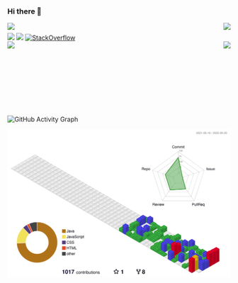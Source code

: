 ### Hi there 👋

<!-- - 🔭 I’m currently working on ...
- 🌱 I’m currently learning ...
- 👯 I’m looking to collaborate on ...
- 🤔 I’m looking for help with ...
- 💬 Ask me about ...
- 📫 How to reach me: ... -->
  
<img align="left" src="https://visitor-badge.laobi.icu/badge?page_id=abrahammehari.abrahammehari" />
<img align="right" src="https://img.shields.io/github/followers/abrahammehari?label=Follow&style=social" />
<h1 align="center"></h1>
<div>
  <a href="https://www.linkedin.com/in/abisrat/" target="_blank"><img src="https://img.shields.io/badge/-LinkedIn-%230077B5?style=for-the-badge&logo=linkedin&logoColor=white" target="_blank"></a>
    <a href="https://stackoverflow.com/users/17514621/abraham-bisrat" target="_blank"><img src="https://img.shields.io/badge/Stack_Overflow-FE7A16?style=for-the-badge&logo=stack-overflow&logoColor=white" target="_blank"></a>
  
  <a href="https://stackoverflow.com/users/17514621/abraham-bisrat" target="_blank">
<img alt="StackOverflow"
src="https://stackoverflow-badge.vercel.app/?userID=17514621" />
</a>
</div>

<div>
  <img align="left" height="150px" src="https://github-readme-stats.vercel.app/api?username=abrahammehari&show_icons=true&theme=merko&count_private=true" />
  <img align="right" height="150px" src="https://github-readme-stats.vercel.app/api/top-langs/?username=abrahammehari&layout=compact&theme=merko&count_private=true" />
  <img height="150px" />
</div>

![GitHub Activity Graph](https://activity-graph.herokuapp.com/graph?username=abrahammehari&bg_color=144a19&color=00ffff&line=00ffff&point=ffffff&area=true&hide_border=false)

![Github Activity coolGraph](./profile-3d-contrib/profile-gitblock.svg)


<!-- lib
https://github.com/marketplace/actions/github-profile-3d-contrib -->
